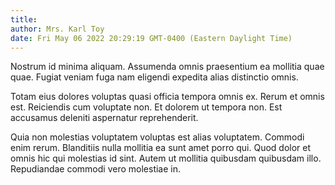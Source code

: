 ```yaml
---
title: 
author: Mrs. Karl Toy
date: Fri May 06 2022 20:29:19 GMT-0400 (Eastern Daylight Time)
---
```

Nostrum id minima aliquam. Assumenda omnis praesentium ea mollitia quae quae. Fugiat veniam fuga nam eligendi expedita alias distinctio omnis.

 Totam eius dolores voluptas quasi officia tempora omnis ex. Rerum et omnis est. Reiciendis cum voluptate non. Et dolorem ut tempora non. Est accusamus deleniti aspernatur reprehenderit.

 Quia non molestias voluptatem voluptas est alias voluptatem. Commodi enim rerum. Blanditiis nulla mollitia ea sunt amet porro qui. Quod dolor et omnis hic qui molestias id sint. Autem ut mollitia quibusdam quibusdam illo. Repudiandae commodi vero molestiae in.